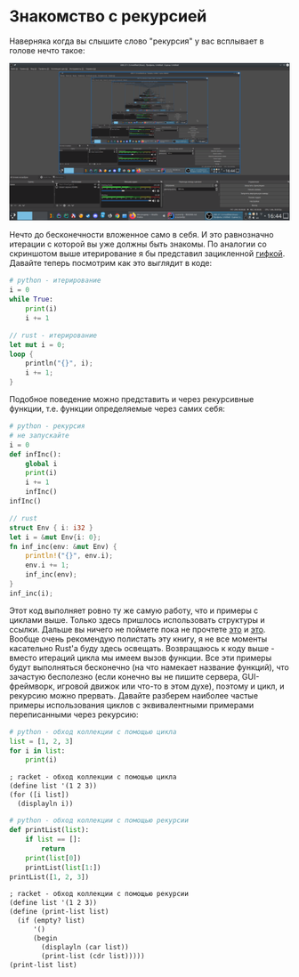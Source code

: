 # Знакомство с рекурсией
Наверняка когда вы слышите слово "рекурсия" у вас всплывает в голове нечто такое:

![](img/l_3/1.png)

Нечто до бесконечности вложенное само в себя. И это равнозначно итерации с которой вы уже должны быть
знакомы. По аналогии со скриншотом выше итерирование я бы представил зацикленной [гифкой](https://vk.com/doc548038631_625822950).
Давайте теперь посмотрим как это выглядит в коде:

```python
# python - итерирование
i = 0
while True:
    print(i)
    i += 1
```
```rust
// rust - итерирование
let mut i = 0;
loop {
    println("{}", i);
    i += 1;
}
```

Подобное поведение можно представить и через рекурсивные функции, т.е. функции определяемые через
самих себя:

```python
# python - рекурсия
# не запускайте
i = 0
def infInc():
    global i
    print(i)
    i += 1
    infInc()
infInc()
```

```rust
// rust
struct Env { i: i32 }
let i = &mut Env{i: 0}; 
fn inf_inc(env: &mut Env) {
    println!("{}", env.i);
    env.i += 1;
    inf_inc(env);
}
inf_inc(i);
```

Этот код выполняет ровно ту же самую работу, что и примеры с циклами выше. Только здесь пришлось использовать структуры и 
ссылки. Дальше вы ничего не поймете пока не прочтете [это](https://doc.rust-lang.ru/book/ch04-00-understanding-ownership.html)
и [это](https://doc.rust-lang.ru/book/ch05-00-structs.html). Вообще очень рекомендую полистать эту книгу, я не все моменты
касательно Rust'а буду здесь освещать. Возвращаюсь к коду выше - вместо итераций цикла
мы имеем вызов функции. Все эти примеры будут выполняться бесконечно (на что намекает название функций),
что зачастую бесполезно (если конечно вы не пишите сервера, GUI-фреймворк, игровой движок или что-то в этом духе),
поэтому и цикл, и рекурсию можно прервать. Давайте разберем наиболее частые примеры использования
циклов с эквивалентными примерами переписанными через рекурсию:

```python
# python - обход коллекции с помощью цикла
list = [1, 2, 3]
for i in list:
    print(i)
```
```racket
; racket - обход коллекции с помощью цикла
(define list '(1 2 3))
(for ([i list])
  (displayln i))
```
```python
# python - обход коллекции с помощью рекурсии
def printList(list):
    if list == []:
        return
    print(list[0])
    printList(list[1:])
printList([1, 2, 3])
```
```racket
; racket - обход коллекции с помощью рекурсии
(define list '(1 2 3))
(define (print-list list)
  (if (empty? list)
      '()
      (begin
        (displayln (car list))
        (print-list (cdr list)))))
(print-list list)
```
